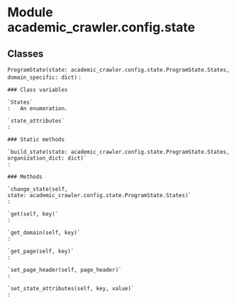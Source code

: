 Module academic_crawler.config.state
====================================

Classes
-------

`ProgramState(state: academic_crawler.config.state.ProgramState.States, domain_specific: dict)`
:   

    ### Class variables

    `States`
    :   An enumeration.

    `state_attributes`
    :

    ### Static methods

    `build_state(state: academic_crawler.config.state.ProgramState.States, organization_dict: dict)`
    :

    ### Methods

    `change_state(self, state: academic_crawler.config.state.ProgramState.States)`
    :

    `get(self, key)`
    :

    `get_domain(self, key)`
    :

    `get_page(self, key)`
    :

    `set_page_header(self, page_header)`
    :

    `set_state_attributes(self, key, value)`
    :